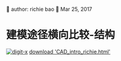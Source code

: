 🐞 author: richie bao 📅 Mar 25, 2017
# 建模途径横向比较-结构
<a href="http://digit-x.org/digitLink/CAD_intro_richie.html" target = "_blank"><img src="./imgs/0042.png" height="auto" width="auto"  title="digit-x"></a>
[download 'CAD_intro_richie.html'](https://github.com/digit-x/digit_x/tree/master/docs/html)